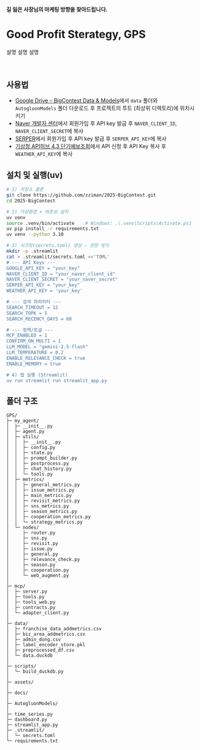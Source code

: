 #### 길 잃은 사장님의 마케팅 방향을 찾아드립니다. 
# Good Profit Sterategy, GPS
설명 설명 설명

<br>

## 사용법
- [Google Drive – BigContest Data & Models](https://drive.google.com/drive/folders/1PHuQ0MktQrNGLxbpdMhAsIu1dLTfrc56?usp=sharing)에서 `data` 폴더와 `AutogluonModels` 폴더 다운로드 후 프로젝트의 투트 (최상위 디렉토리)에 위치시키기
- [Naver 개발자 센터](https://developers.naver.com/main/)에서 회원가입 후 API key 발급 후 `NAVER_CLIENT_ID`, `NAVER_CLIENT_SECRET`에 복사
- [SERPER](https://serper.dev/?utm_term=google%20search%20api&gad_source=1&gad_campaignid=18303173259&gbraid=0AAAAAo4ZGoFTAeI1fAA-lanHIZ6WQlowT&gclid=CjwKCAjwgeLHBhBuEiwAL5gNEfzLIWpKg1JLqHiADvDkkEgYntLfZAJOmEG0Xs3UkvmsNrPQwX7_pBoCYV4QAvD_BwE)에서 회원가입 후 API key 발급 후 `SERPER_API_KEY`에 복사
- [기상청 API허브 4.3 단기예보조회](https://apihub.kma.go.kr/)에서 API 신청 후 API Key 복사 후 `WEATHER_API_KEY`에 복사

## 설치 및 실행(uv)
```bash
# 1) 저장소 클론
git clone https://github.com/zziman/2025-BigContest.git
cd 2025-BigContest

# 2) 가상환경 + 의존성 설치
uv venv
source .venv/bin/activate    # Windows: .\.venv\Scripts\Activate.ps1
uv pip install -r requirements.txt
uv venv --python 3.10

# 3) 시크릿(secrets.toml) 생성 — 권장 방식
mkdir -p .streamlit
cat > .streamlit/secrets.toml <<'TOML'
# --- API Keys ---
GOOGLE_API_KEY = "your_key"                 
NAVER_CLIENT_ID = "your_naver_client_id"
NAVER_CLIENT_SECRET = "your_naver_secret"
SERPER_API_KEY = "your_key"                         
WEATHER_API_KEY = 'your_key'

# --- 검색 파라미터 ---
SEARCH_TIMEOUT = 12
SEARCH_TOPK = 5
SEARCH_RECENCY_DAYS = 60

# --- 정책/토글 ---
MCP_ENABLED = 1
CONFIRM_ON_MULTI = 1
LLM_MODEL = "gemini-2.5-flash"
LLM_TEMPERATURE = 0.2
ENABLE_RELEVANCE_CHECK = true
ENABLE_MEMORY = true

# 4) 앱 실행 (Streamlit)
uv run streamlit run streamlit_app.py

```

## 폴더 구조
```
GPS/
├─ my_agent/
│  ├─ __init__.py
│  ├─ agent.py
│  ├─ utils/
│  │  ├─ __init__.py
│  │  ├─ config.py
│  │  ├─ state.py
│  │  ├─ prompt_builder.py
│  │  ├─ postprocess.py
│  │  ├─ chat_history.py
│  │  └─ tools.py
│  ├─ metrics/
│  │  ├─ general_metrics.py
│  │  ├─ issue_metrics.py
│  │  ├─ main_metrics.py
│  │  ├─ revisit_metrics.py
│  │  ├─ sns_metrics.py
│  │  ├─ season_metrics.py
│  │  ├─ cooperation_metrics.py
│  │  └─ strategy_metrics.py
│  └─ nodes/
│     ├─ router.py
│     ├─ sns.py
│     ├─ revisit.py
│     ├─ issue.py
│     ├─ general.py
│     ├─ relevance_check.py
│     ├─ season.py
│     ├─ cooperation.py
│     └─ web_augment.py
│
├─ mcp/
│  ├─ server.py
│  ├─ tools.py
│  ├─ tools_web.py
│  ├─ contracts.py
│  └─ adapter_client.py
│
├─ data/
│  ├─ franchise_data_addmetrics.csv
│  ├─ biz_area_addmetrics.csv
│  ├─ admin_dong.csv
│  ├─ label_encoder_store.pkl
│  ├─ preprocessed_df.csv
│  └─ data.duckdb
│
├─ scripts/
│  └─ build_duckdb.py
│
├─ assets/
│
├─ docs/
│
├─ AutogluonModels/
│
├─ time_series.py
├─ dashboard.py
├─ streamlit_app.py
├─ .streamlit/
│  └─ secrets.toml
└─ requirements.txt                                                                                                              
```                                                 


<br>